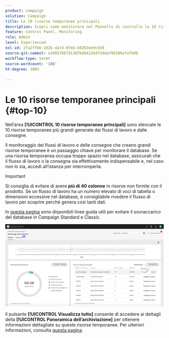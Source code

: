 ```yaml
---
product: campaign
solution: Campaign
title: Le 10 risorse temporanee principali
description: Scopri come monitorare nel Pannello di controllo le 10 risorse temporanee più grandi generate dai flussi di lavoro e dalle consegne nel database di Campaign.
feature: Control Panel, Monitoring
role: Admin
level: Experienced
exl-id: 2fa2ffbb-102b-42c4-8feb-b0263ee9c930
source-git-commit: a3485766791387bd9422b4f29daf86296efafb98
workflow-type: tm+mt
source-wordcount: '188'
ht-degree: 100%

---
```


# Le 10 risorse temporanee principali {#top-10}

Nell’area **[!UICONTROL 10 risorse temporanee principali]** sono elencate le 10 risorse temporanee più grandi generate dai flussi di lavoro e dalle consegne.

Il monitoraggio dei flussi di lavoro e delle consegne che creano grandi risorse temporanee è un passaggio chiave per monitorare il database. Se una risorsa temporanea occupa troppo spazio nel database, assicurati che il flusso di lavoro o la consegna sia effettivamente indispensabile e, nel caso non lo sia, accedi all’istanza per interromperla.

>[!IMPORTANT]
>
>Si consiglia di evitare di avere **più di 40 colonne** in risorse non fornite con il prodotto. Se un flusso di lavoro ha un numero elevato di voci di tabella o dimensioni eccessive nel database, è consigliabile rivedere il flusso di lavoro per scoprire perché genera così tanti dati.
>
>In [questa pagina](database-preventing-overload.md) sono disponibili linee guida utili per evitare il sovraccarico del database in Campaign Standard e Classic.

![](assets/database-top10.png)

Il pulsante **[!UICONTROL Visualizza tutto]** consente di accedere ai dettagli della **[!UICONTROL Panoramica dell’archiviazione]** per ottenere informazioni dettagliate su queste risorse temporanee. Per ulteriori informazioni, consulta [questa pagina](database-storage-overview.md).
